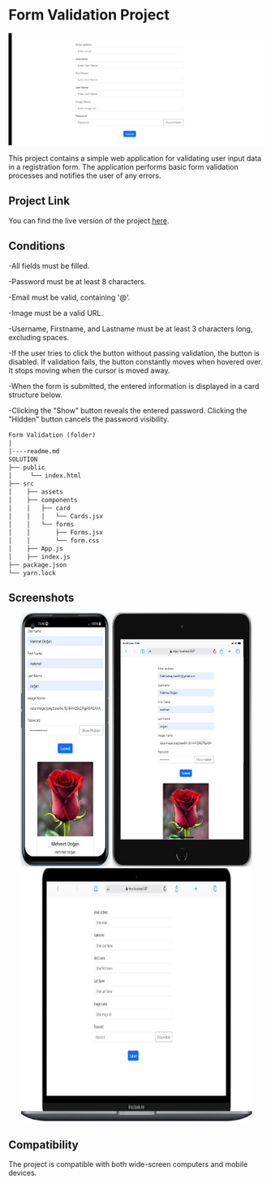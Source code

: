 # Form Validation Project

<div align="center">
  <img src="./public/Animation.gif" />
</div>


This project contains a simple web application for validating user input data in a registration form. The application performs basic form validation processes and notifies the user of any errors.

## Project Link

You can find the live version of the project [here](https://forn-validasyon-app.netlify.app/).

## Conditions

-All fields must be filled.

-Password must be at least 8 characters.

-Email must be valid, containing '@'.

-Image must be a valid URL.

-Username, Firstname, and Lastname must be at least 3 characters long, excluding spaces.

-If the user tries to click the button without passing validation, the button is disabled. If validation fails, the button constantly moves when hovered over. It stops moving when the cursor is moved away.

-When the form is submitted, the entered information is displayed in a card structure below.

-Clicking the "Show" button reveals the entered password. Clicking the "Hidden" button cancels the password visibility.

```
Form Validation (folder)
|
|----readme.md         
SOLUTION
├── public
│     └── index.html
├── src
│    ├── assets
│    ├── components
│    │   ├── card
│    │   │   └── Cards.jsx
│    │   └── forms
│    │       ├── Forms.jsx
│    │       └── form.css
│    ├── App.js
│    ├── index.js
├── package.json
└── yarn.lock

```

## Screenshots

<div align="center">
  <img src="./public/Screenshot_1.jpg"  width="35%" height="500" />
  <img src="./public/Screenshot_2.jpg"  width="55%" height="500" />
  <img src="./public/Screenshot_3.jpg"  width="90.5%" height="500" />
</div>

## Compatibility

The project is compatible with both wide-screen computers and mobile devices.